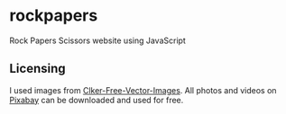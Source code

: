 # rockpapers
Rock Papers Scissors website using JavaScript

## Licensing
I used images from [Clker-Free-Vector-Images](https://pixabay.com/users/clker-free-vector-images-3736/). All photos and videos on [Pixabay](https://pixabay.com/service/license-summary/) can be downloaded and used for free.
